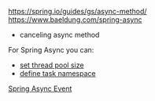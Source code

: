 https://spring.io/guides/gs/async-method/
https://www.baeldung.com/spring-async

- canceling async method

For Spring Async you can:
- [set thread pool size]()
- [define task namespace](https://www.baeldung.com/spring-async)


[Spring Async Event](https://www.baeldung.com/spring-events)